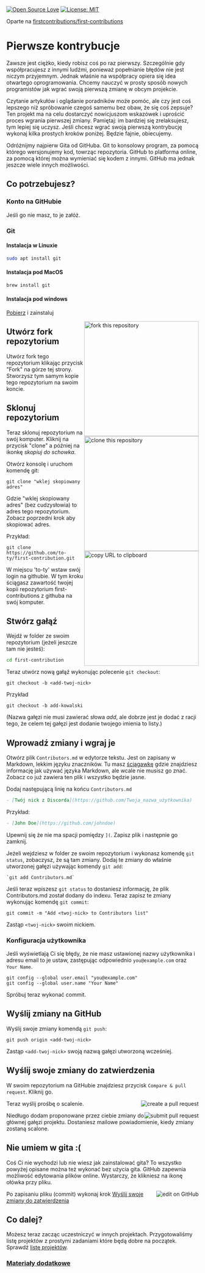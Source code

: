 [![Open Source Love](https://badges.frapsoft.com/os/v1/open-source.svg?v=103)](https://github.com/ellerbrock/open-source-badges/)
[![License: MIT](https://img.shields.io/badge/License-MIT-green.svg)](https://opensource.org/licenses/MIT)

Oparte na [firstcontributions/first-contributions](https://github.com/firstcontributions/first-contributions/blob/master/translations/README.pl.md)

# Pierwsze kontrybucje

Zawsze jest ciężko, kiedy robisz coś po raz pierwszy. Szczególnie gdy współpracujesz z innymi ludźmi, ponieważ popełnianie błędów nie jest niczym przyjemnym. Jednak właśnie na współpracy opiera się idea otwartego oprogramowania. Chcemy nauczyć w prosty sposób nowych programistów jak wgrać swoją pierwszą zmianę w obcym projekcie.

Czytanie artykułów i oglądanie poradników może pomóc, ale czy jest coś lepszego niż spróbowanie czegoś samemu bez obaw, że się coś zepsuje? Ten projekt ma na celu dostarczyć nowicjuszom wskazówek i uprościć proces wgrania pierwszej zmiany. Pamiętaj: im bardziej się zrelaksujesz, tym lepiej się uczysz. Jeśli chcesz wgrać swoją pierwszą kontrybucję wykonaj kilka prostych kroków poniżej. Będzie fajnie, obiecujemy.

Odróżnijmy najpierw Gita od GitHuba. Git to konsolowy program, za pomocą którego wersjonujemy kod, towrząc repozytoria. GitHub to platforma online, za pomocą której można wymieniać się kodem z innymi. GitHub ma jednak jeszcze wiele innych możliwości.

## Co potrzebujesz?

### Konto na GitHubie

Jeśli go nie masz, to je załóż.

### Git

#### Instalacja w Linuxie

```bash
sudo apt install git
```

#### Instalacja pod MacOS

```bash
brew install git
```

#### Instalacja pod windows

[Pobierz](https://git-scm.com/downloads) i zainstaluj

<img align="right" width="300" src="assets/fork.png" alt="fork this repository" />

## Utwórz fork repozytorium

Utwórz fork tego repozytorium klikając przycisk "Fork" na górze tej strony.
Stworzysz tym samym kopie tego repozytorium na swoim koncie.

## Sklonuj repozytorium

<img align="right" width="300" src="assets/clone.png" alt="clone this repository" />

Teraz sklonuj repozytorium na swój komputer. Kliknij na przycisk "clone" a później na ikonkę *skopiuj do schowka*.

Otwórz konsolę i uruchom komendę git:

```git
git clone "wklej skopiowany adres"
```

Gdzie "wklej skopiowany adres" (bez cudzysłowia) to adres tego repozytorium. Zobacz poprzedni krok aby skopiować adres.

<img align="right" width="300" src="assets/copy-to-clipboard.png" alt="copy URL to clipboard" />

Przykład:

```git
git clone https://github.com/to-ty/first-contribution.git
```

W miejscu 'to-ty' wstaw swój login na githubie. W tym kroku ściągasz zawartość twojej kopii repozytorium first-contributions z githuba na swój komputer.

## Stwórz gałąź

Wejdź w folder ze swoim repozytorium (jeżeli jeszcze tam nie jesteś):

```bash
cd first-contribution
```

Teraz utwórz nową gałąź wykonując polecenie `git checkout`:

```git
git checkout -b <add-twoj-nick>
```

Przykład

```git
git checkout -b add-kowalski
```

(Nazwa gałęzi nie musi zawierać słowa *add*, ale dobrze jest je dodać z racji tego, że celem tej gałęzi jest dodanie twojego imienia to listy.)

## Wprowadź zmiany i wgraj je

Otwórz plik `Contributors.md` w edytorze tekstu. Jest on zapisany w Markdown, lekkim języku znaczników. Tu masz <a href="https://github.com/adam-p/markdown-here/wiki/Markdown-Cheatsheet">ściągawkę</a> gdzie znajdziesz informację jak używać języka Markdown, ale wcale nie musisz go znać. Zobacz co już zawiera ten plik i wszystko będzie jasne.

Dodaj następującą linię na końcu `Contributors.md`

```md
- [Twój nick z Discorda](https://github.com/Twoja_nazwa_użytkownika)
```

Przykład:

```md
- [John Doe](https://github.com/johndoe)
```

Upewnij się że nie ma spacji pomiędzy `](`. Zapisz plik i następnie go zamknij.

Jeżeli wejdziesz w folder ze swoim repozytorium i wykonasz komendę `git status`, zobaczysz, że są tam zmiany. Dodaj te zmiany do właśnie utworzonej gałęzi używając komendy `git add`:

```git
`git add Contributors.md`
```

Jeśli teraz wpiszesz `git status` to dostaniesz informację, że plik Contributors.md został dodany do indexu. Teraz zapisz te zmiany wykonując komendę `git commit`:

```git
git commit -m "Add <twoj-nick> to Contributors list"
```

Zastąp `<twoj-nick>` swoim nickiem.

### Konfiguracja użytkownika 

Jeśli wyświetlają Ci się błędy, że nie masz ustawionej nazwy użytkownika i adresu email to je ustaw, zastępując odpowiednio `you@example.com` oraz `Your Name`.

```git
git config --global user.email "you@example.com"
git config --global user.name "Your Name"
```

Spróbuj teraz wykonać commit. 

## Wyślij zmiany na GitHub

Wyślij swoje zmiany komendą `git push`:

```git
git push origin <add-twoj-nick>
```

Zastąp `<add-twoj-nick>` swoją nazwą gałęzi utworzoną wcześniej.

## Wyślij swoje zmiany do zatwierdzenia

W swoim repozytorium na GitHubie znajdziesz przycisk `Compare & pull request`. Kliknij go.

<img style="float: right;" src="assets/compare-and-pull.png" alt="create a pull request" />

Teraz wyślij prośbę o scalenie.

<img style="float: right;" src="assets/submit-pull-request.png" alt="submit pull request" />

Niedługo dodam proponowane przez ciebie zmiany do głównej gałęzi projektu. Dostaniesz mailowe powiadomienie, kiedy zmiany zostaną scalone.

## Nie umiem w gita :(

Coś Ci nie wychodzi lub nie wiesz jak zainstalować gita? To wszystko powyżej opisane można też wykonać bez użycia gita. GitHub zapewnia możliwość edytowania plików online. Wystarczy, że klikniesz na ikonę ołówka przy pliku.

<img style="float: right;" src="assets/github-edit.png" alt="edit on GitHub" />

Po zapisaniu pliku (commit) wykonaj krok [Wyślij swoje zmiany do zatwierdzenia](#wyślij-swoje-zmiany-do-zatwierdzenia)

## Co dalej?

Możesz teraz zacząc uczestniczyć w innych projektach. Przygotowaliśmy listę projektów z prostymi zadaniami które będą dobre na początek. Sprawdź <a href="https://roshanjossey.github.io/first-contributions/#project-list" rel="nofollow">listę projektów</a>.

### [Materiały dodatkowe](https://github.com/Roshanjossey/first-contributions/blob/master/additional-material/git_workflow_scenarios/additional-material.md)
